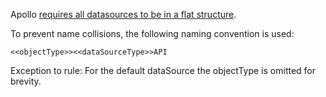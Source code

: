 Apollo [requires all datasources to be in a flat structure](https://www.apollographql.com/docs/apollo-server/data/data-sources/#adding-data-sources-to-apollo-server). 

To prevent name collisions, the following naming convention is used:

`<<objectType>><<dataSourceType>>API`

Exception to rule: For the default dataSource the objectType is omitted for brevity.